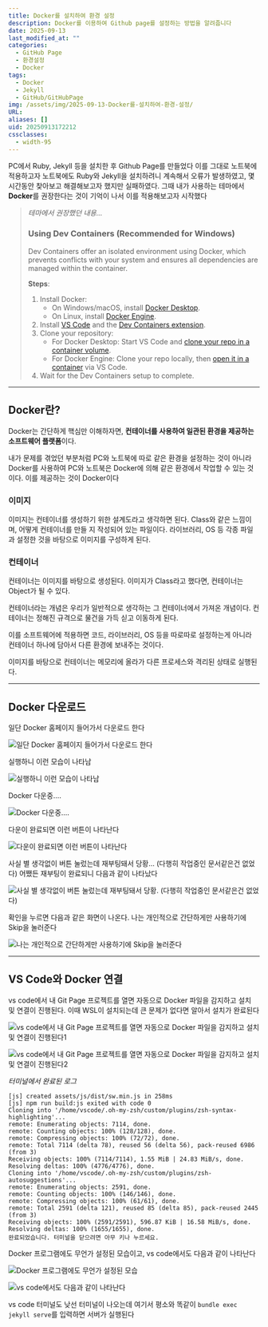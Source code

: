 ```yaml
---
title: Docker를 설치하여 환경 설정
description: Docker를 이용하여 Github page를 설정하는 방법을 알려줍니다
date: 2025-09-13
last_modified_at: ""
categories:
  - GitHub Page
  - 환경설정
  - Docker
tags: 
  - Docker
  - Jekyll
  - GitHub/GitHubPage
img: /assets/img/2025-09-13-Docker를-설치하여-환경-설정/
URL: 
aliases: []
uid: 20250913172212
cssclasses:
  - width-95
---
```


PC에서 Ruby, Jekyll 등을 설치한 후 Github Page를 만들었다
이를 그대로 노트북에 적용하고자 노트북에도 Ruby와 Jekyll을 설치하려니 계속해서 오류가 발생하였고, 몇시간동안 찾아보고 해결해보고자 했지만 실패하였다.
그때 내가 사용하는 테마에서 **Docker**를 권장한다는 것이 기억이 나서 이를 적용해보고자 시작했다

> *테마에서 권장했던 내용...*
> ### Using Dev Containers (Recommended for Windows)
> 
> Dev Containers offer an isolated environment using Docker, which prevents conflicts with your system and ensures all dependencies are managed within the container.
> 
> **Steps**:
> 
> 1. Install Docker:
>     - On Windows/macOS, install [Docker Desktop](https://www.docker.com/products/docker-desktop/).
>     - On Linux, install [Docker Engine](https://docs.docker.com/engine/install/).
> 2. Install [VS Code](https://code.visualstudio.com/) and the [Dev Containers extension](https://marketplace.visualstudio.com/items?itemName=ms-vscode-remote.remote-containers).
> 3. Clone your repository:
>     - For Docker Desktop: Start VS Code and [clone your repo in a container volume](https://code.visualstudio.com/docs/devcontainers/containers#_quick-start-open-a-git-repository-or-github-pr-in-an-isolated-container-volume).
>     - For Docker Engine: Clone your repo locally, then [open it in a container](https://code.visualstudio.com/docs/devcontainers/containers#_quick-start-open-an-existing-folder-in-a-container) via VS Code.
> 4. Wait for the Dev Containers setup to complete.

---

## Docker란?

Docker는 간단하게 핵심만 이해하자면, **컨테이너를 사용하여 일관된 환경을 제공하는 소프트웨어 플랫폼**이다.

내가 문제를 겪었던 부분처럼 PC와 노트북에 따로 같은 환경을 설정하는 것이 아니라 Docker를 사용하여 PC와 노트북은 Docker에 의해 같은 환경에서 작업할 수 있는 것이다. 이를 제공하는 것이 Docker이다

### 이미지

이미지는 컨테이너를 생성하기 위한 설계도라고 생각하면 된다. Class와 같은 느낌이며, 어떻게 컨테이너를 만들 지 작성되어 있는 파일이다.
라이브러리, OS 등 각종 파일과 설정한 것을 바탕으로 이미지를 구성하게 된다.

### 컨테이너

컨테이너는 이미지를 바탕으로 생성된다. 이미지가 Class라고 했다면, 컨테이너는 Object가 될 수 있다.

컨테이너라는 개념은 우리가 일반적으로 생각하는 그 컨테이너에서 가져온 개념이다. 컨테이너는 정해진 규격으로 물건을 가득 싣고 이동하게 된다.

이를 소프트웨어에 적용하면 코드, 라이브러리, OS 등을 따로따로 설정하는게 아니라 컨테이너 하나에 담아서 다른 환경에 보내주는 것이다. 

이미지를 바탕으로 컨테이너는 메모리에 올라가 다른 프로세스와 격리된 상태로 실행된다.

---



## Docker 다운로드

일단 Docker 홈페이지 들어가서 다운로드 한다

![일단 Docker 홈페이지 들어가서 다운로드 한다]({{page.img}}일단%20Docker%20홈페이지%20들어가서%20다운로드%20한다.webp)


실행하니 이런 모습이 나타남

![실행하니 이런 모습이 나타남]({{page.img}}실행하니%20이런%20모습이%20나타남.%20바로%20설치가%20된%20듯.png)

Docker 다운중....

![Docker 다운중....]({{page.img}}Docker%20다운중.....png)

다운이 완료되면 이런 버튼이 나타난다

![다운이 완료되면 이런 버튼이 나타난다]({{page.img}}다운이%20완료되면%20이런%20버튼이%20나타난다.png)

사실 별 생각없이 버튼 눌렀는데 재부팅돼서 당황... (다행히 작업중인 문서같은건 없었다)
어쨌든 재부팅이 완료되니 다음과 같이 나타났다

![사실 별 생각없이 버튼 눌렀는데 재부팅돼서 당황. (다행히 작업중인 문서같은건 없었다)]({{page.img}}사실%20별%20생각없이%20버튼%20눌렀는데%20재부팅돼서%20당황.%20(다행히%20작업중인%20문서같은건%20없었다).png)

확인을 누르면 다음과 같은 화면이 나온다.
나는 개인적으로 간단하게만 사용하기에 Skip을 눌러준다

![나는 개인적으로 간단하게만 사용하기에 Skip을 눌러준다]({{page.img}}나는%20개인적으로%20간단하게만%20사용하기에%20Skip을%20눌러준다.png)

---

## VS Code와 Docker 연결

vs code에서 내 Git Page 프로젝트를 열면 자동으로 Docker 파일을 감지하고 설치 및 연결이 진행된다. 
이때 WSL이 설치되는데 큰 문제가 없다면 알아서 설치가 완료된다

![vs code에서 내 Git Page 프로젝트를 열면 자동으로 Docker 파일을 감지하고 설치 및 연결이 진행된다1]({{page.img}}vs%20code에서%20내%20Git%20Page%20프로젝트를%20열면%20자동으로%20Docker%20파일을%20감지하고%20설치%20및%20연결이%20진행된다1.png)

![vs code에서 내 Git Page 프로젝트를 열면 자동으로 Docker 파일을 감지하고 설치 및 연결이 진행된다2]({{page.img}}vs%20code에서%20내%20Git%20Page%20프로젝트를%20열면%20자동으로%20Docker%20파일을%20감지하고%20설치%20및%20연결이%20진행된다2.png)

*터미널에서 완료된 로그*
```
[js] created assets/js/dist/sw.min.js in 258ms
[js] npm run build:js exited with code 0
Cloning into '/home/vscode/.oh-my-zsh/custom/plugins/zsh-syntax-highlighting'...
remote: Enumerating objects: 7114, done.
remote: Counting objects: 100% (128/128), done.
remote: Compressing objects: 100% (72/72), done.
remote: Total 7114 (delta 78), reused 56 (delta 56), pack-reused 6986 (from 3)
Receiving objects: 100% (7114/7114), 1.55 MiB | 24.83 MiB/s, done.
Resolving deltas: 100% (4776/4776), done.
Cloning into '/home/vscode/.oh-my-zsh/custom/plugins/zsh-autosuggestions'...
remote: Enumerating objects: 2591, done.
remote: Counting objects: 100% (146/146), done.
remote: Compressing objects: 100% (61/61), done.
remote: Total 2591 (delta 121), reused 85 (delta 85), pack-reused 2445 (from 3)
Receiving objects: 100% (2591/2591), 596.87 KiB | 16.58 MiB/s, done.
Resolving deltas: 100% (1655/1655), done.
완료되었습니다. 터미널을 닫으려면 아무 키나 누르세요.
```

Docker 프로그램에도 무언가 설정된 모습이고, vs code에서도 다음과 같이 나타난다

![Docker 프로그램에도 무언가 설정된 모습]({{page.img}}Docker%20프로그램에도%20무언가%20설정된%20모습.png)

![vs code에서도 다음과 같이 나타난다]({{page.img}}vs%20code에서도%20다음과%20같이%20나타난다.png)

vs code 터미널도 낮선 터미널이 나오는데 여기서 평소와 똑같이 
`bundle exec jekyll serve`를 입력하면 서버가 실행된다



